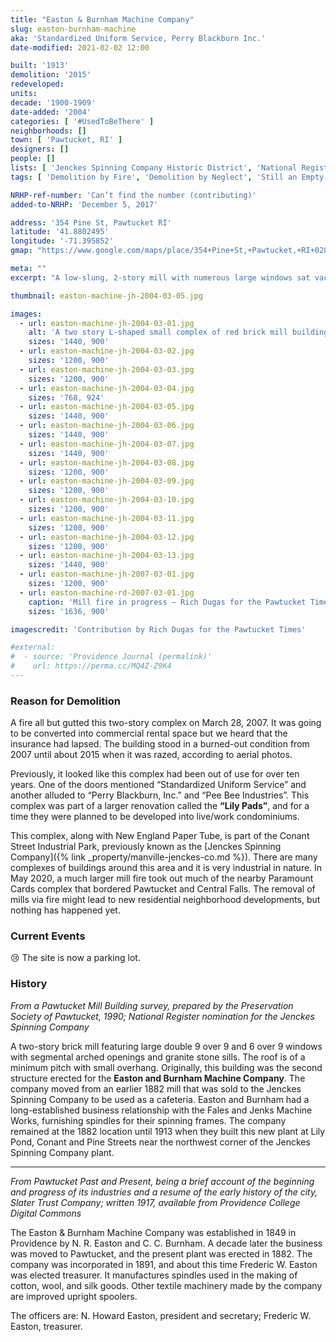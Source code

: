 ```yaml
---
title: "Easton & Burnham Machine Company"
slug: easton-burnham-machine
aka: 'Standardized Uniform Service, Perry Blackburn Inc.'
date-modified: 2021-02-02 12:00

built: '1913'
demolition: '2015'
redeveloped:
units:
decade: '1900-1909'
date-added: '2004'
categories: [ '#UsedToBeThere' ]
neighborhoods: []
town: [ 'Pawtucket, RI' ]
designers: []
people: []
lists: [ 'Jenckes Spinning Company Historic District', 'National Register of Historic Places' ]
tags: [ 'Demolition by Fire', 'Demolition by Neglect', 'Still an Empty Lot' ]

NRHP-ref-number: 'Can’t find the number (contributing)'
added-to-NRHP: 'December 5, 2017'

address: '354 Pine St, Pawtucket RI'
latitude: '41.8802495'
longitude: '-71.395852'
gmap: "https://www.google.com/maps/place/354+Pine+St,+Pawtucket,+RI+02860/@41.8802495,-71.395852,17z/data=!3m1!4b1!4m5!3m4!1s0x89e44350977c973d:0x7df71d1bff7898ea!8m2!3d41.8802495!4d-71.3936633"

meta: ""
excerpt: "A low-slung, 2-story mill with numerous large windows sat vacant for years before it succumbed to a fire"

thumbnail: easton-machine-jh-2004-03-05.jpg

images:
  - url: easton-machine-jh-2004-03-01.jpg
    alt: 'A two story L-shaped small complex of red brick mill buildings including a boiler house with large stack. Windows are double-hung, multi-pane style with arched lintels and granite sills. Brickwork has some slight decorative elements along the roof line to accent piers between windows.'
    sizes: '1440, 900'
  - url: easton-machine-jh-2004-03-02.jpg
    sizes: '1200, 900'
  - url: easton-machine-jh-2004-03-03.jpg
    sizes: '1200, 900'
  - url: easton-machine-jh-2004-03-04.jpg
    sizes: '768, 924'
  - url: easton-machine-jh-2004-03-05.jpg
    sizes: '1440, 900'
  - url: easton-machine-jh-2004-03-06.jpg
    sizes: '1440, 900'
  - url: easton-machine-jh-2004-03-07.jpg
    sizes: '1440, 900'
  - url: easton-machine-jh-2004-03-08.jpg
    sizes: '1200, 900'
  - url: easton-machine-jh-2004-03-09.jpg
    sizes: '1200, 900'
  - url: easton-machine-jh-2004-03-10.jpg
    sizes: '1200, 900'
  - url: easton-machine-jh-2004-03-11.jpg
    sizes: '1200, 900'
  - url: easton-machine-jh-2004-03-12.jpg
    sizes: '1200, 900'
  - url: easton-machine-jh-2004-03-13.jpg
    sizes: '1440, 900'
  - url: easton-machine-jh-2007-03-01.jpg
    sizes: '1200, 900'
  - url: easton-machine-rd-2007-03-01.jpg
    caption: 'Mill fire in progress — Rich Dugas for the Pawtucket Times, March 28 2007'
    sizes: '1636, 900'

imagescredit: 'Contribution by Rich Dugas for the Pawtucket Times'

#external:
#  - source: 'Providence Journal (permalink)'
#    url: https://perma.cc/MQ4Z-Z9K4
---
```


### Reason for Demolition

A fire all but gutted this two-story complex on March 28, 2007. It was going to be converted into commercial rental space but we heard that the insurance had lapsed. The building stood in a burned-out condition from 2007 until about 2015 when it was razed, according to aerial photos.

Previously, it looked like this complex had been out of use for over ten years. One of the doors mentioned “Standardized Uniform Service” and another alluded to “Perry Blackburn, Inc.” and “Pee Bee Industries”. This complex was part of a larger renovation called the **“**Lily Pads**”**, and for a time they were planned to be developed into live/work condominiums.

This complex, along with New England Paper Tube, is part of the Conant Street Industrial Park, previously known as the [Jenckes Spinning Company]({% link _property/manville-jenckes-co.md %}). There are many complexes of buildings around this area and it is very industrial in nature. In May 2020, a much larger mill fire took out much of the nearby Paramount Cards complex that bordered Pawtucket and Central Falls. The removal of mills via fire might lead to new residential neighborhood developments, but nothing has happened yet.


### Current Events

😢 The site is now a parking lot.


### History

_From a Pawtucket Mill Building survey, prepared by the Preservation Society of Pawtucket, 1990; National Register nomination for the Jenckes Spinning Company_

A two-story brick mill featuring large double 9 over 9 and 6 over 9 windows with segmental arched openings and granite stone sills. The roof is of a minimum pitch with small overhang. Originally, this building was the second structure erected for the **Easton and Burnham Machine Company**. The company moved from an earlier 1882 mill that was sold to the Jenckes Spinning Company to be used as a cafeteria. Easton and Burnham had a long-established business relationship with the Fales and Jenks Machine Works, furnishing spindles for their spinning frames. The company remained at the 1882 location until 1913 when they built this new plant at Lily Pond, Conant and Pine Streets near the northwest corner of the Jenckes Spinning Company plant.

***

_From Pawtucket Past and Present, being a brief account of the beginning and progress of its industries and a resume of the early history of the city, Slater Trust Company; written 1917, available from Providence College Digital Commons_

The Easton & Burnham Machine Company was established in 1849 in Providence by N. R. Easton and C. C. Burnham. A decade later the business was moved to Pawtucket, and the present plant was erected in 1882. The company was incorporated in 1891, and about this time Frederic W. Easton was elected treasurer. It manufactures spindles used in the making of cotton, wool, and silk goods. Other textile machinery made by the company are improved upright spoolers.

The officers are: N. Howard Easton, president and secretary; Frederic W. Easton, treasurer.
